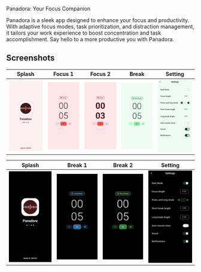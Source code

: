 Panadora: Your Focus Companion

Panadora is a sleek app designed to enhance your focus and productivity.
With adaptive focus modes, task prioritization, and distraction management, 
it tailors your work experience to boost concentration and task accomplishment.
Say hello to a more productive you with Panadora.

## Screenshots

| Splash | Focus 1 | Focus 2 | Break | Setting |
|---------|---------|---------|---------|---------|
| <img src="https://github.com/Mina-Zarif/pomodoro/blob/master/panadora%20screenshots/splash_screen_light_mood.jpg"/>|<img src = "https://github.com/Mina-Zarif/pomodoro/blob/master/panadora%20screenshots/home_light_mood.jpg"/>| <img src = "https://github.com/Mina-Zarif/pomodoro/blob/master/panadora%20screenshots/home(2)_light_mood.jpg"/>|<img src ="https://github.com/Mina-Zarif/pomodoro/blob/master/panadora%20screenshots/home(3)_light_mood.jpg"/>|<img src ="https://github.com/Mina-Zarif/pomodoro/blob/master/panadora%20screenshots/setting_screen_light_mood.jpg"/>|



| Splash | Break 1 | Break 2 | Setting |
|---------|---------|---------|---------|
|<img src="https://github.com/Mina-Zarif/pomodoro/blob/master/panadora%20screenshots/splash_screen_dark_mood.jpg"/>|<img src="https://github.com/Mina-Zarif/pomodoro/blob/master/panadora%20screenshots/home_dark_mood.jpg"/>|<img src = "https://github.com/Mina-Zarif/pomodoro/blob/master/panadora%20screenshots/home(2)_dark_mood.jpg"/>|<img src = "https://github.com/Mina-Zarif/pomodoro/blob/master/panadora%20screenshots/setting_screen_dark_mood.jpg"/>|
